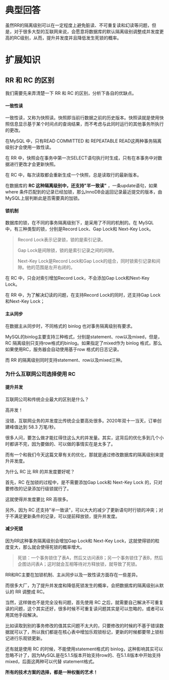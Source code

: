 # 典型回答

虽然RR的隔离级别可以在一定程度上避免脏读、不可重复读和幻读等问题，但是，对于很多大型的互联网来说，会愿意将数据库的默认隔离级别调整成并发度更高的RC级别，从而，提升并发度并且降低发生死锁的概率。

# 扩展知识

## RR 和 RC 的区别

我们需要先来弄清楚一下 RR 和 RC 的区别，分析下各自的优缺点。

#### 一致性读

一致性读，又称为快照读。快照即当前行数据之前的历史版本。快照读就是使用快照信息显示基于某个时间点的查询结果，而不考虑与此同时运行的其他事务所执行的更改。

在MySQL 中，只有READ COMMITTED 和 REPEATABLE READ这两种事务隔离级别才会使用一致性读。

在 RR 中，快照会在事务中第一次SELECT语句执行时生成，只有在本事务中对数据进行更改才会更新快照。

在 RC 中，每次读取都会重新生成一个快照，总是读取行的最新版本。

在数据库的 **RC 这种隔离级别中，还支持"半一致读"** ，一条update语句，如果 where 条件匹配到的记录已经加锁，那么InnoDB会返回记录最近提交的版本，由MySQL上层判断此是否需要真的加锁。

#### 锁机制

数据库的锁，在不同的事务隔离级别下，是采用了不同的机制的。在 MySQL 中，有三种类型的锁，分别是Record Lock、Gap Lock和 Next-Key Lock。

> Record Lock表示记录锁，锁的是索引记录。
>  
> Gap Lock是间隙锁，锁的是索引记录之间的间隙。
>  
> Next-Key Lock是Record Lock和Gap Lock的组合，同时锁索引记录和间隙。他的范围是左开右闭的。


在 RC 中，只会对索引增加Record Lock，不会添加Gap Lock和Next-Key Lock。

在 RR 中，为了解决幻读的问题，在支持Record Lock的同时，还支持Gap Lock和Next-Key Lock；

#### 主从同步

在数据主从同步时，不同格式的 binlog 也对事务隔离级别有要求。

MySQL的binlog主要支持三种格式，分别是statement、row以及mixed，但是，RC 隔离级别只支持row格式的binlog。如果指定了mixed作为 binlog 格式，那么如果使用RC，服务器会自动使用基于row 格式的日志记录。

而 RR 的隔离级别同时支持statement、row以及mixed三种。

### 为什么互联网公司选择使用 RC

#### 提升并发

互联网公司和传统企业最大的区别是什么？

高并发！

没错，互联网业务的并发度比传统企业要高处很多。2020年双十一当天，订单创建峰值达到 58.3 万笔/秒。

很多人问，要怎么做才能扛得住这么大的并发量。其实，这背后的优化多到几个小时都讲不完，因为要做的、可以做的事情实在是太多了。

而有一个和我们今天这篇文章有关的优化，那就是通过修改数据库的隔离级别来提升并发度。

为什么 RC 比 RR 的并发度要好呢？

首先，RC 在加锁的过程中，是不需要添加Gap Lock和 Next-Key Lock 的，只对要修改的记录添加行级锁就行了。

这就使得并发度要比 RR 高很多。

另外，因为 RC 还支持"半一致读"，可以大大的减少了更新语句时行锁的冲突；对于不满足更新条件的记录，可以提前释放锁，提升并发度。

#### 减少死锁

因为RR这种事务隔离级别会增加Gap Lock和 Next-Key Lock，这就使得锁的粒度变大，那么就会使得死锁的概率增大。

> 死锁：一个事务锁住了表A，然后又访问表B；另一个事务锁住了表B，然后企图访问表A；这时就会互相等待对方释放锁，就导致了死锁。


RR和RC主要在加锁机制、主从同步以及一致性读方面存在一些差异。

而很多大厂，为了提升并发度和降低死锁发生的概率，会把数据库的隔离级别从默认的 RR 调整成 RC。

当然，这样做也不是完全没有问题，首先使用 RC 之后，就需要自己解决不可重复读的问题，这个其实还好，很多时候不可重复读问题其实是可以忽略的，或者可以用其他手段解决。

比如读取到别的事务修改的值其实问题不太大的，只要修改的时候的不基于错误数据就可以了，所以我们都是在核心表中增加乐观锁标记，更新的时候都要带上锁标记进行乐观锁更新。

还有就是使用 RC 的时候，不能使用statement格式的 binlog，这种影响其实可以忽略不计了，因为MySQL是在5.1.5版本开始支持row的、在5.1.8版本中开始支持mixed，后面这两种可以代替 statement格式。

**所有的技术方案的选择，都是一种权衡的艺术！**
